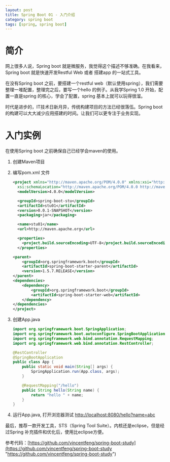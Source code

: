 ```yaml
---
layout: post
title: Spring Boot 01 - 入门介绍
category: spring boot
tags: [spring, spring boot]
---
```


# 简介 #
网上很多人说，Spring boot 就是微服务，我觉得这个描述不够准确。在我看来，Spring boot 就是快速开发Restful Web 或者 搭建app 的一站式工具。

在没有Spring boot 之前，要搭建一个restful web（默认使用spring），我们需要整理一堆配置，整理完之后，要写一个hello 的例子。从我学Spring 1.0 开始，配置一直是spring 的核心，学会了配置，spring 基本上就可以玩得很溜。

时代是进步的，IT技术日新月异，传统构建项目的方法已经很落伍。Spring boot 的构建可以大大减少应用搭建的时间。让我们可以更专注于业务实现。

# 入门实例 #

在使用Spring boot 之前确保自己已经学会maven的使用。

1. 创建Maven项目
2. 编写pom.xml 文件
	```xml
	<project xmlns="http://maven.apache.org/POM/4.0.0" xmlns:xsi="http://www.w3.org/2001/XMLSchema-instance"
	  xsi:schemaLocation="http://maven.apache.org/POM/4.0.0 http://maven.apache.org/xsd/maven-4.0.0.xsd">
	  <modelVersion>4.0.0</modelVersion>
	
	  <groupId>spring-boot-stu</groupId>
	  <artifactId>stu01</artifactId>
	  <version>0.0.1-SNAPSHOT</version>
	  <packaging>jar</packaging>
	
	  <name>stu01</name>
	  <url>http://maven.apache.org</url>
	
	  <properties>
	    <project.build.sourceEncoding>UTF-8</project.build.sourceEncoding>
	  </properties>
	
	<parent>
	    <groupId>org.springframework.boot</groupId>
	    <artifactId>spring-boot-starter-parent</artifactId>
	    <version>1.5.7.RELEASE</version>
	</parent>
	<dependencies>
	    <dependency>
	        <groupId>org.springframework.boot</groupId>
	        <artifactId>spring-boot-starter-web</artifactId>
	    </dependency>
	</dependencies>
	</project>
	```
3. 创建App.java
	
	```java
	import org.springframework.boot.SpringApplication;
	import org.springframework.boot.autoconfigure.SpringBootApplication;
	import org.springframework.web.bind.annotation.RequestMapping;
	import org.springframework.web.bind.annotation.RestController;
	
	@RestController
	@SpringBootApplication
	public class App {
		public static void main(String[] args) {
			SpringApplication.run(App.class, args);
		}
	
		@RequestMapping("/hello")
		public String hello(String name) {
			return "hello " + name;
		}
	}
	
	```
4. 运行App.java, 打开浏览器测试 [http://localhost:8080/hello?name=abc](http://localhost:8080/hello?name=abc "http://localhost:8080/hello?name=abc")



最后，推荐一款开发工具，STS（Spring Tool Suite）。内核还是eclipse，但是经过Spring 补充插件和优化后，使用比eclipse方便。

参考代码：[https://github.com/vincentfeng/spring-boot-study](https://github.com/vincentfeng/spring-boot-study "https://github.com/vincentfeng/spring-boot-study")